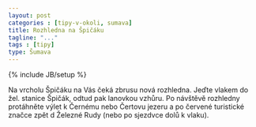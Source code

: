 ```yaml
---
layout: post
categories : [tipy-v-okoli, sumava]
title: Rozhledna na Špičáku
tagline: "..."
tags : [tipy]
type: Šumava
---
```

{% include JB/setup %}

Na vrcholu Špičáku na Vás čeká zbrusu nová rozhledna. Jeďte vlakem do žel. stanice Špičák, odtud pak lanovkou vzhůru. Po návštěvě rozhledny protáhněte výlet k Černému nebo Čertovu jezeru a po červené turistické značce zpět d Železné Rudy (nebo po sjezdvce dolů k vlaku).

